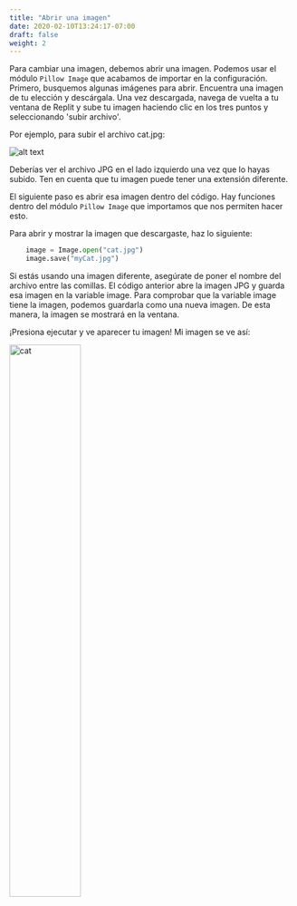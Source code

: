 ```yaml
---
title: "Abrir una imagen"
date: 2020-02-10T13:24:17-07:00
draft: false
weight: 2
--- 
```


Para cambiar una imagen, debemos abrir una imagen. Podemos usar el módulo `Pillow Image` que acabamos de importar en la configuración. Primero, busquemos algunas imágenes para abrir. Encuentra una imagen de tu elección y descárgala. Una vez descargada, navega de vuelta a tu ventana de Replit y sube tu imagen haciendo clic en los tres puntos y seleccionando 'subir archivo'.

Por ejemplo, para subir el archivo cat.jpg:

![alt text](../../media/upload_file.png "imagen mostrando cómo subir un archivo")

Deberías ver el archivo JPG en el lado izquierdo una vez que lo hayas subido. Ten en cuenta que tu imagen puede tener una extensión diferente.

El siguiente paso es abrir esa imagen dentro del código. Hay funciones dentro del módulo `Pillow Image` que importamos que nos permiten hacer esto.

Para abrir y mostrar la imagen que descargaste, haz lo siguiente:

```python
    image = Image.open("cat.jpg")
    image.save("myCat.jpg")
```

Si estás usando una imagen diferente, asegúrate de poner el nombre del archivo entre las comillas. El código anterior abre la imagen JPG y guarda esa imagen en la variable image. Para comprobar que la variable image tiene la imagen, podemos guardarla como una nueva imagen. De esta manera, la imagen se mostrará en la ventana.

¡Presiona ejecutar y ve aparecer tu imagen! Mi imagen se ve así:

<img src="../../media/cat.png" alt="cat" width=50%>